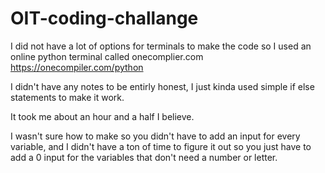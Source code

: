 # OIT-coding-challange
I did not have a lot of options for terminals to make the code so I used an online python terminal called onecomplier.com
https://onecompiler.com/python

I didn't have any notes to be entirly honest, I just kinda used simple if else statements to make it work.

It took me about an hour and a half I believe.

I wasn't sure how to make so you didn't have to add an input for every variable, and I didn't have a ton of time to figure it out so you just have to add a 0 input for the variables that don't need a number or letter.
